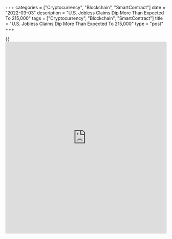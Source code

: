 +++
categories = ["Cryptocurrency", "Blockchain", "SmartContract"]
date = "2022-03-03"
description = "U.S. Jobless Claims Dip More Than Expected To 215,000"
tags = ["Cryptocurrency", "Blockchain", "SmartContract"]
title = "U.S. Jobless Claims Dip More Than Expected To 215,000"
type = "post"
+++

{{<iframe id="large-banner" src="https://www.bounty.group/#slide=22.0" width="100%" height="600" scrolling="no" style="border: 0px solid rgb(216, 221, 230); border-radius: 3px;">}}

The Labor Department released a report on Thursday showing a modest
decrease in first-time claims for U.S. unemployment benefits in the week
ended February 26th.

The report showed initial jobless claims dipped to 215,000, a decrease
of 18,000 from the previous week's revised level of 233,000.

Economists had expected jobless claims to edge down to 225,000 from the
232,000 originally reported for the previous week.

"We expect initial claims to continue to grind back toward 200k as the
impact of the Omicron variant increasingly fades," said Nancy Vanden
Houten, Lead U.S. Economist at Oxford Economics.

She added, "Layoffs are expected to be minimal in a tight labor market
where employers continue to struggle to attract workers."

The release of the report comes a day ahead of the release of the Labor
Department's more closely watched report on employment in the month of
February.

Economists currently expect employment to jump by 400,000 jobs in
February after surging by 467,000 jobs in January, while the
unemployment rate is expected to edge down to 3.9 percent from 4.0
percent.

The Labor Department said the less volatile four-week moving average of
jobless claims slipped to 230,500, a decrease of 6,000 from the previous
week's revised average of 236,500.

Meanwhile, the report showed continuing claims, a reading on the number
of people receiving ongoing unemployment assistance, inched up by 2,000
to 1.476 million in the week ended February 19th.

The four-week moving average of continuing claims still fell by 36,250
to 1,539,500, hitting the lowest level since April of 1970.

A separate report released by the Labor Department on Thursday showed
the spike in U.S. labor productivity in the fourth quarter of 2021 was
unrevised from the initial estimate.

The Labor Department said labor productivity surged by 6.6 percent in
the fourth quarter after tumbling by 3.9 percent in the third quarter.
Economists had expected the jump in productivity to be upwardly revised
to 6.7 percent.

Meanwhile, the report showed the increase in unit labor costs during the
quarter was upwardly revised to 0.9 percent from the previously reported
0.3 percent. Unit labor costs were expected to be unrevised.

The advance in unit labor costs during the fourth quarter came following
a 10.6 percent spike in the third quarter.

For comments and feedback [contact](https://www.playgroundfx.com/contact/): editorial@rtt[news](https://www.letsplayfx.com/blog/forex-news-website/).com

[Economic News][1]

 **What parts of the world are seeing the best (and worst) economic
performances lately? Click[here][2] to check out our [Econ Scorecard][2]
and find out! See up-to-the-moment [ranking](https://www.playgroundfx.com/blog/crypto-exchange-ranking/)s for the best and worst
performers in [GDP][3], [unemployment rate][4], [inflation][5] and much
more.**

   1. www.rtt[news](https://www.letsplayfx.com/blog/forex-news-website/).com/Content/EconomicNews.aspx
   2. www.rtt[news](https://www.letsplayfx.com/blog/forex-news-website/).com/economic-scorecard/world-rank/retail-sales/highest-performance.aspx
   3. www.rtt[news](https://www.letsplayfx.com/blog/forex-news-website/).com/economic-scorecard/world-rank/GDP/highest-performance.aspx
   4. www.rtt[news](https://www.letsplayfx.com/blog/forex-news-website/).com/economic-scorecard/world-rank/unemployment-rate/lowest-performance.aspx
   5. www.rtt[news](https://www.letsplayfx.com/blog/forex-news-website/).com/economic-scorecard/world-rank/CPI/highest-performance.aspx